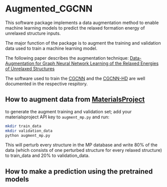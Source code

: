 # Augmented_CGCNN

This software package implements a data augmentation method to enable machine learning models to predict the relaxed formation energy of unrelaxed structure inputs. 

The major function of the package is to augment the training and validation data used to train a machine learning model.

The following paper describes the augmentation technique:
[Data-Augmentation for Graph Neural Network Learning of the Relaxed Energies of Unrelaxed Structures](https://arxiv.org/abs/2202.13947)

The software used to train the [CGCNN](https://github.com/txie-93/cgcnn) and the [CGCNN-HD](https://github.com/kaist-amsg/CGCNN-HD) are well documented in the respective respitory.

## How to augment data from [MaterialsProject](https://materialsproject.org)
to generate the augment training and validation set; add your materialsproject API key to `augment_mp.py` and run:

```bash
mkdir train_data
mkdir validation_data
python augment_mp.py
```
This will perturb every structure in the MP database and write 80% of the data (which consists of one perturbed structure for every relaxed structure) to train_data and 20% to validation_data.

## How to make a prediction using the pretrained models

